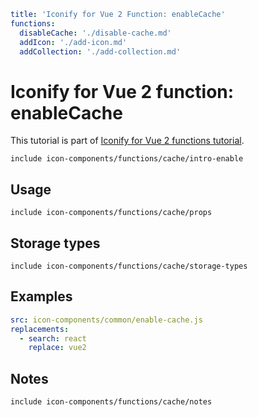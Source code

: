 ```yaml
title: 'Iconify for Vue 2 Function: enableCache'
functions:
  disableCache: './disable-cache.md'
  addIcon: './add-icon.md'
  addCollection: './add-collection.md'
```

# Iconify for Vue 2 function: enableCache

This tutorial is part of [Iconify for Vue 2 functions tutorial](./index.md#functions).

`include icon-components/functions/cache/intro-enable`

## Usage

`include icon-components/functions/cache/props`

## Storage types

`include icon-components/functions/cache/storage-types`

## Examples

```yaml
src: icon-components/common/enable-cache.js
replacements:
  - search: react
    replace: vue2
```

## Notes

`include icon-components/functions/cache/notes`
